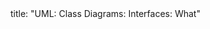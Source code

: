 <frontmatter>
title: "UML: Class Diagrams: Interfaces: What"
</frontmatter>

<include src="unit-inPage-asFlat.md" boilerplate />